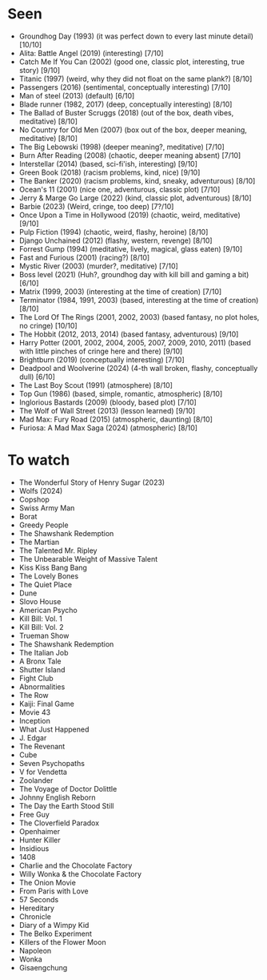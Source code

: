 # Seen

- Groundhog Day (1993) (it was perfect down to every last minute detail) [10/10]
- Alita: Battle Angel (2019) (interesting) [7/10]
- Catch Me If You Can (2002) (good one, classic plot, interesting, true story) [9/10]
- Titanic (1997) (weird, why they did not float on the same plank?) [8/10]
- Passengers (2016) (sentimental, conceptually interesting) [7/10]
- Man of steel (2013) (default) [6/10]
- Blade runner (1982, 2017) (deep, conceptually interesting) [8/10]
- The Ballad of Buster Scruggs (2018) (out of the box, death vibes, meditative) [8/10]
- No Country for Old Men (2007) (box out of the box, deeper meaning, meditative) [8/10]
- The Big Lebowski (1998) (deeper meaning?, meditative) [7/10]
- Burn After Reading (2008) (chaotic, deeper meaning absent) [7/10]
- Interstellar (2014) (based, sci-fi'ish, interesting) [9/10]
- Green Book (2018) (racism problems, kind, nice) [9/10]
- The Banker (2020) (racism problems, kind, sneaky, adventurous) [8/10]
- Ocean's 11 (2001) (nice one, adventurous, classic plot) [7/10]
- Jerry & Marge Go Large (2022) (kind, classic plot, adventurous) [8/10]
- Barbie (2023) (Weird, cringe, too deep) [7?/10]
- Once Upon a Time in Hollywood (2019) (chaotic, weird, meditative) [9/10]
- Pulp Fiction (1994) (chaotic, weird, flashy, heroine) [8/10]
- Django Unchained (2012) (flashy, western, revenge) [8/10]
- Forrest Gump (1994) (meditative, lively, magical, glass eaten) [9/10]
- Fast and Furious (2001) (racing?) [8/10]
- Mystic River (2003) (murder?, meditative) [7/10]
- Boss level (2021) (Huh?, groundhog day with kill bill and gaming a bit) [6/10]
- Matrix (1999, 2003) (interesting at the time of creation) [7/10]
- Terminator (1984, 1991, 2003) (based, interesting at the time of creation) [8/10]
- The Lord Of The Rings (2001, 2002, 2003) (based fantasy, no plot holes, no cringe) [10/10]
- The Hobbit (2012, 2013, 2014) (based fantasy, adventurous) [9/10]
- Harry Potter (2001, 2002, 2004, 2005, 2007, 2009, 2010, 2011) (based with little pinches of cringe here and there) [9/10]
- Brightburn (2019) (conceptually interesting) [7/10]
- Deadpool and Woolverine (2024) (4-th wall broken, flashy, conceptually dull) [6/10]
- The Last Boy Scout (1991) (atmosphere) [8/10]
- Top Gun (1986) (based, simple, romantic, atmospheric) [8/10]
- Inglorious Bastards (2009) (bloody, based plot) [7/10]
- The Wolf of Wall Street (2013) (lesson learned) [9/10]
- Mad Max: Fury Road (2015) (atmospheric, daunting) [8/10]
- Furiosa: A Mad Max Saga (2024) (atmospheric) [8/10]

# To watch

- The Wonderful Story of Henry Sugar (2023)
- Wolfs (2024)
- Copshop
- Swiss Army Man
- Borat
- Greedy People
- The Shawshank Redemption
- The Martian
- The Talented Mr. Ripley
- The Unbearable Weight of Massive Talent
- Kiss Kiss Bang Bang
- The Lovely Bones
- The Quiet Place
- Dune
- Slovo House
- American Psycho
- Kill Bill: Vol. 1
- Kill Bill: Vol. 2
- Trueman Show
- The Shawshank Redemption
- The Italian Job
- A Bronx Tale
- Shutter Island
- Fight Club
- Abnormalities
- The Row
- Kaiji: Final Game
- Movie 43
- Inception
- What Just Happened
- J. Edgar
- The Revenant
- Cube
- Seven Psychopaths
- V for Vendetta
- Zoolander
- The Voyage of Doctor Dolittle
- Johnny English Reborn
- The Day the Earth Stood Still
- Free Guy
- The Cloverfield Paradox
- Openhaimer
- Hunter Killer
- Insidious
- 1408
- Charlie and the Chocolate Factory
- Willy Wonka & the Chocolate Factory
- The Onion Movie
- From Paris with Love
- 57 Seconds
- Hereditary
- Chronicle
- Diary of a Wimpy Kid
- The Belko Experiment
- Killers of the Flower Moon
- Napoleon
- Wonka
- Gisaengchung
